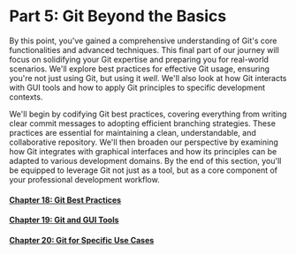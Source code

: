 Part 5: Git Beyond the Basics
=============================

By this point, you've gained a comprehensive understanding of Git's core functionalities and advanced techniques. This final part of our journey will focus on solidifying your Git expertise and preparing you for real-world scenarios. We'll explore best practices for effective Git usage, ensuring you're not just using Git, but using it *well*. We'll also look at how Git interacts with GUI tools and how to apply Git principles to specific development contexts.

We'll begin by codifying Git best practices, covering everything from writing clear commit messages to adopting efficient branching strategies. These practices are essential for maintaining a clean, understandable, and collaborative repository. We'll then broaden our perspective by examining how Git integrates with graphical interfaces and how its principles can be adapted to various development domains. By the end of this section, you'll be equipped to leverage Git not just as a tool, but as a core component of your professional development workflow.

#### [Chapter 18: Git Best Practices](/Chapter%2018.md)
#### [Chapter 19: Git and GUI Tools](/Chapter%2019)
#### [Chapter 20: Git for Specific Use Cases](/Chapter%2020.md)
